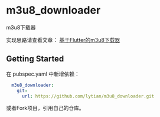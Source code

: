 # m3u8_downloader

m3u8下载器

实现思路请查看文章： [基于Flutter的m3u8下载器](https://blog.csdn.net/tly599167/article/details/105141528)

## Getting Started

在 pubspec.yaml 中新增依赖：
```yaml
  m3u8_downloader:
    git:
      url: https://github.com/lytian/m3u8_downloader.git
```

或者Fork项目，引用自己的仓库。

